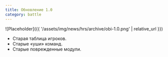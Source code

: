 ```yaml
---
title: Обновление 1.0
category: battle
---
```


![Placeholder]({{ '/assets/img/news/hrs/archive/obi-1.0.png' | relative_url }})

- Старая таблица игроков.
- Старые «уши» команд.
- Старые поврежденные модули.
